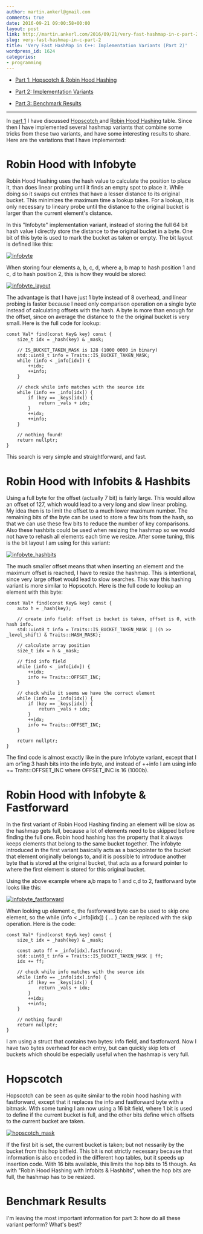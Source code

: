 ```yaml
---
author: martin.ankerl@gmail.com
comments: true
date: 2016-09-21 09:00:58+00:00
layout: post
link: http://martin.ankerl.com/2016/09/21/very-fast-hashmap-in-c-part-2/
slug: very-fast-hashmap-in-c-part-2
title: 'Very Fast HashMap in C++: Implementation Variants (Part 2)'
wordpress_id: 1624
categories:
- programming
---
```


  * [Part 1: Hopscotch & Robin Hood Hashing](http://martin.ankerl.com/2016/09/15/very-fast-hashmap-in-c-part-1/)


  * [Part 2: Implementation Variants](http://martin.ankerl.com/2016/09/21/very-fast-hashmap-in-c-part-2/)


  * [Part 3: Benchmark Results](http://martin.ankerl.com/2016/09/21/very-fast-hashmap-in-c-part-3/)




* * *



In [part 1](http://martin.ankerl.com/2016/09/15/very-fast-hashmap-in-c-part-1/) I have discussed [Hopscotch ](https://en.wikipedia.org/wiki/Hopscotch_hashing)and [Robin Hood Hashing](http://codecapsule.com/2013/11/11/robin-hood-hashing/) table. Since then I have implemented several hashmap variants that combine some tricks from these two variants, and have some interesting results to share. Here are the variations that I have implemented:



# Robin Hood with Infobyte


Robin Hood Hashing uses the hash value to calculate the position to place it, than does linear probing until it finds an empty spot to place it. While doing so it swaps out entries that have a lesser distance to its original bucket. This minimizes the maximum time a lookup takes. For a lookup, it is only necessary to lineary probe until the distance to the original bucket is larger than the current element's distance.

In this "Infobyte" implementation variant, instead of storing the full 64 bit hash value I directly store the distance to the original bucket in a byte. One bit of this byte is used to mark the bucket as taken or empty. The bit layout is defined like this:

[![infobyte](http://martin.ankerl.com/wp-content/uploads/2016/09/infobyte.png)](http://martin.ankerl.com/wp-content/uploads/2016/09/infobyte.png)

When storing four elements a, b, c, d, where a, b map to hash position 1 and c, d to hash position 2, this is how they would be stored:

[![infobyte_layout](http://martin.ankerl.com/wp-content/uploads/2016/09/infobyte_layout.png)](http://martin.ankerl.com/wp-content/uploads/2016/09/infobyte_layout.png)

The advantage is that I have just 1 byte instead of 8 overhead, and linear probing is faster because I need only comparison operation on a single byte instead of calculating offsets with the hash. A byte is more than enough for the offset, since on average the distance to the the original bucket is very small. Here is the full code for lookup:

 

    
    const Val* find(const Key& key) const {
        size_t idx = _hash(key) & _mask;
     
        // IS_BUCKET_TAKEN_MASK is 128 (1000 0000 in binary)
        std::uint8_t info = Traits::IS_BUCKET_TAKEN_MASK;
        while (info < _info[idx]) {
            ++idx;
            ++info;
        }
    
        // check while info matches with the source idx
        while (info == _info[idx]) {
            if (key == _keys[idx]) {
                return _vals + idx;
            }
            ++idx;
            ++info;
        }
    
        // nothing found!
        return nullptr;
    }



This search is very simple and straightforward, and fast.



# Robin Hood with Infobits & Hashbits


Using a full byte for the offset (actually 7 bit) is fairly large. This would allow an offset of 127, which would lead to a very long and slow linear probing. My idea then is to limit the offset to a much lower maximum number. The remaining bits of the byte can be used to store a few bits from the hash, so that we can use these few bits to reduce the number of key comparisons. Also these hashbits could be used when resizing the hashmap so we would not have to rehash all elements each time we resize. After some tuning, this is the bit layout I am using for this variant:

[![infobyte_hashbits](http://martin.ankerl.com/wp-content/uploads/2016/09/infobyte_hashbits.png)](http://martin.ankerl.com/wp-content/uploads/2016/09/infobyte_hashbits.png)

The much smaller offset means that when inserting an element and the maximum offset is reached, I have to resize the hashmap. This is intentional, since very large offset would lead to slow searches. This way this hashing variant is more similar to Hopscotch. Here is the full code to lookup an element with this byte:

 

    
    const Val* find(const Key& key) const {
        auto h = _hash(key);
    
        // create info field: offset is bucket is taken, offset is 0, with hash info.
        std::uint8_t info = Traits::IS_BUCKET_TAKEN_MASK | ((h >> _level_shift) & Traits::HASH_MASK);
    
        // calculate array position
        size_t idx = h & _mask;
    
        // find info field
        while (info < _info[idx]) {
            ++idx;
            info += Traits::OFFSET_INC;
        }
    
        // check while it seems we have the correct element
        while (info == _info[idx]) {
            if (key == _keys[idx]) {
                return _vals + idx;
            }
            ++idx;
            info += Traits::OFFSET_INC;
        }
    
        return nullptr;
    }



The find code is almost exactly like in the pure Infobyte variant, except that I am or'ing 3 hash bits into the info byte, and instead of  ++info I am using  info += Traits::OFFSET_INC where OFFSET_INC is 16 (1000b).



# Robin Hood with Infobyte & Fastforward


In the first variant of Robin Hood Hashing finding an element will be slow as the hashmap gets full, because a lot of elements need to be skipped before finding the full one. Robin hood hashing has the property that it always keeps elements that belong to the same bucket together. The infobyte introduced in the first variant basically acts as a backpointer to the bucket that element originally belongs to, and it is possible to introduce another byte that is stored at the original bucket, that acts as a forward pointer to where the first element is stored for this original bucket. 

Using the above example where a,b maps to 1 and c,d to 2, fastforward byte looks like this:

[![infobyte_fastforward](http://martin.ankerl.com/wp-content/uploads/2016/09/infobyte_fastforward.png)](http://martin.ankerl.com/wp-content/uploads/2016/09/infobyte_fastforward.png)

When looking up element c, the fastforward byte can be used to skip one element, so the  while (info < _info[idx]) { ... } can be replaced with the skip operation. Here is the code:

 

    
    const Val* find(const Key& key) const {
        size_t idx = _hash(key) & _mask;
    
        const auto ff = _info[idx].fastforward;
        std::uint8_t info = Traits::IS_BUCKET_TAKEN_MASK | ff;
        idx += ff;
    
        // check while info matches with the source idx
        while (info == _info[idx].info) {
            if (key == _keys[idx]) {
                return _vals + idx;
            }
            ++idx;
            ++info;
        }
    
        // nothing found!
        return nullptr;
    }



I am using a struct that contains two bytes: info field, and fastforward. Now I have two bytes overhead for each entry, but can quickly skip lots of buckets which should be especially useful when the hashmap is very full.



# Hopscotch


Hopscotch can be seen as quite similar to the robin hood hashing with fastforward, except that it replaces the info and fastforward byte with a bitmask. With some tuning I am now using a 16 bit field, where 1 bit is used to define if the current bucket is full, and the other bits define which offsets to the current bucket are taken.

[![hopscotch_mask](http://martin.ankerl.com/wp-content/uploads/2016/09/hopscotch_mask.png)](http://martin.ankerl.com/wp-content/uploads/2016/09/hopscotch_mask.png)

If the first bit is set, the current bucket is taken; but not nessarily by the bucket from this hop bitfield. This bit is not strictly necessary because that information is also encoded in the different hop tables, but it speeds up insertion code. With 16 bits available, this limits the hop bits to 15 though. As with "Robin Hood Hashing with Infobits & Hashbits", when the hop bits are full, the hashmap has to be resized. 



# Benchmark Results


I'm leaving the most important information for part 3: how do all these variant perform? What's best?
